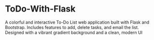 # ToDo-With-Flask
A colorful and interactive To-Do List web application built with Flask and Bootstrap. Includes features to add, delete tasks, and email the list. Designed with a vibrant gradient background and a clean, modern UI
